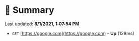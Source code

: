 # 📖 Summary
Last updated: **8/1/2021, 1:07:54 PM**

- `GET` [https://google.com](https://google.com) - **Up** (128ms)
